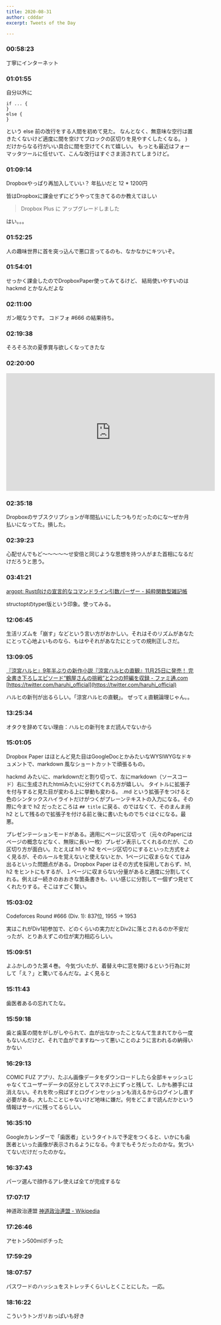 ```yaml
---
title: 2020-08-31
author: cdddar
excerpt: Tweets of the Day

---
```


### 00:58:23

丁寧にインターネット

### 01:01:55

自分以外に

```
if ... {
}
else {
}
```

という else 前の改行をする人間を初めて見た。
なんとなく、無意味な空行は置きたくないけど適度に間を空けてブロックの区切りを見やすくしたくなる。
`}` だけからなる行がいい具合に間を空けてくれて嬉しい。
もっとも最近はフォーマッタツールに任せいて、こんな改行はすぐさま消されてしまうけど。

### 01:09:14

Dropboxやっぱり再加入していい？ 年払いだと 12 * 1200円

皆はDropboxに課金せずにどうやって生きてるのか教えてほしい

> Dropbox Plus に
> アップグレードしました

はい。。。

### 01:52:25

人の趣味世界に首を突っ込んで悪口言ってるのも、なかなかにキツいぞ。

### 01:54:01

せっかく課金したのでDropboxPaper使ってみてるけど、
結局使いやすいのは hackmd とかなんだよな

### 02:11:00

ガン眠なうです。
コドフォ #666 の結果待ち。

### 02:19:38

そろそろ次の夏季賞与欲しくなってきたな

### 02:20:00

<iframe width="560" height="315" src="https://www.youtube.com/embed/auuXEgkJNZE" frameborder="0" allow="accelerometer; autoplay; encrypted-media; gyroscope; picture-in-picture" allowfullscreen></iframe>

### 02:35:18

Dropboxのサブスクリプションが年間払いにしたつもりだったのにな～ぜか月払いになってた。損した。

### 02:39:23

心配せんでもど～～～～～せ安倍と同じような思想を持つ人がまた首相になるだけだろうと思う。

### 03:41:21

[argopt: Rust向けの宣言的なコマンドライン引数パーザー - 純粋関数型雑記帳 ](https://tanakh.hatenablog.com/entry/2020/08/31/032946)

structoptのtyper版という印象。使ってみる。

### 12:06:45

生活リズムを「崩す」などという言い方がおかしい。それはそのリズムがあなたにとって心地よいものなら、もはやそれがあなたにとっての規則正しさだ。

### 13:09:05

[『涼宮ハルヒ』9年半ぶりの新作小説『涼宮ハルヒの直観』11月25日に発売！ 完全書き下ろしエピソード“鶴屋さんの挑戦”と2つの短編を収録 - ファミ通.com ](https://www.famitsu.com/news/202008/31204890.html)
[https://twitter.com/haruhi_official](https://twitter.com/haruhi_official)

ハルヒの新刊が出るらしい。「涼宮ハルヒの直観」。
ぜってぇ直観論理じゃん。。

### 13:25:34

オタクを辞めてない理由：ハルヒの新刊をまだ読んでないから

### 15:01:05

Dropbox Paper はほとんど見た目はGoogleDocとかみたいなWYSIWYGなドキュメントで、markdown 風なショートカットで頑張るもの。

hackmd みたいに、markdownだと割り切って、左にmarkdown（ソースコード）右に生成されたhtmlみたいに分けてくれる方が嬉しい。
タイトルに拡張子を付与すると見た目が変わる上に挙動も変わる。 .md という拡張子をつけると色のシンタックスハイライトだけがつくがプレーンテキストの入力になる。その際に今まで h2 だったところは `## title` に戻る、のではなくて、そのまんま尚 h2 として残るので拡張子を付ける前と後に書いたものでちぐはぐになる。最悪。

プレゼンテーションモードがある。適用にページに区切って（元々のPaperにはページの概念などなく、無限に長い一枚）プレゼン表示してくれるのだが、この区切り方が面白い。たとえば h1 や h2 をページ区切りにするといった方式をよく見るが、そのルールを覚えないと使えないとか、1ページに収まらなくてはみ出るといった問題点がある。Dropbox Paper はその方式を採用しておらず、h1, h2 をヒントにもするが、１ページに収まらない分量があると適度に分割してくれる。例えば一続きのおおきな箇条書きも、いい感じに分割して一個ずつ見せてくれたりする。そこはすごく賢い。

### 15:03:02

Codeforces Round #666 (Div. 1): 837位, 1955 -> 1953 

実はこれがDiv1初参加で、どのくらいの実力だとDiv2に落とされるのか不安だったが、とりあえずこの位が実力相応らしい。

### 15:09:51

よふかしのうた第４巻。
今気づいたが、着替え中に窓を開けるという行為に対して「え？」と驚いてるんだな。よく見ると

### 15:11:43

歯医者あるの忘れてたな。

### 15:59:18

歯と歯茎の間をがしがしやられて、血が出なかったことなんて生まれてから一度もないんだけど、それで血がでますね～って悪いことのように言われるの納得いかない

### 16:29:13

COMIC FUZ アプリ、たぶん画像データをダウンロードしたら全部キャッシュじゃなくてユーザーデータの区分としてスマホ上にずっと残して、しかも勝手には消えない。それを吹っ飛ばすとログインセッションも消えるからログインし直す必要がある。大したことじゃないけど地味に嫌だ。何をどこまで読んだかという情報はサーバに残ってるらしい。

### 16:35:10

Googleカレンダーで「歯医者」というタイトルで予定をつくると、いかにも歯医者といった画像が表示されるようになる。今までもそうだったのかな。気づいてないだけだったのかな。

### 16:37:43

パーツ選んで顔作るアレ使えば全てが完成するな
<blockquote class="twitter-tweet"><p lang="ja" dir="ltr"></p><a href="https://twitter.com/twitcasting_jp/status/1299159071019290624?ref_src=twsrc%5Etfw"></a></blockquote><script async src="https://platform.twitter.com/widgets.js" charset="utf-8"></script>

### 17:07:17

神道政治連盟
[神道政治連盟 - Wikipedia ](https://ja.wikipedia.org/wiki/%E7%A5%9E%E9%81%93%E6%94%BF%E6%B2%BB%E9%80%A3%E7%9B%9F)

### 17:26:46

アセトン500mlポチった

### 17:59:29

<blockquote class="twitter-tweet"><p lang="ja" dir="ltr"></p><a href="https://twitter.com/eunospress/status/1300088504941031424?ref_src=twsrc%5Etfw"></a></blockquote><script async src="https://platform.twitter.com/widgets.js" charset="utf-8"></script>

### 18:07:57

パスワードのハッシュをストレッチくらいしとくことにした。一応。

### 18:16:22

こういうトンガリおっぱいも好き
